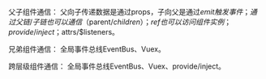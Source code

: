 父子组件通信：
父向子传递数据是通过props，子向父是通过$emit触发事件；通过父链/子链也可以通信（$parent/$children）；ref也可以访问组件实例；provide/inject；$attrs/$listeners。

兄弟组件通信：
全局事件总线EventBus、Vuex。

跨层级组件通信：
全局事件总线EventBus、Vuex、provide/inject。
